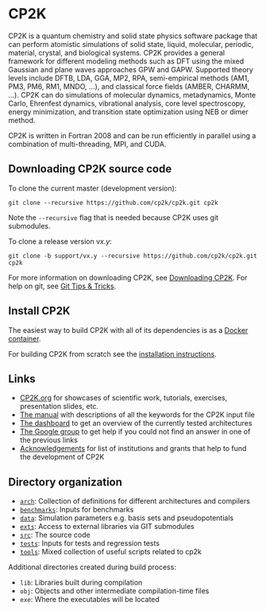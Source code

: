 # CP2K

CP2K is a quantum chemistry and solid state physics software package that can perform atomistic
simulations of solid state, liquid, molecular, periodic, material, crystal, and biological systems.
CP2K provides a general framework for different modeling methods such as DFT using the mixed
Gaussian and plane waves approaches GPW and GAPW. Supported theory levels include DFTB, LDA, GGA,
MP2, RPA, semi-empirical methods (AM1, PM3, PM6, RM1, MNDO, ...), and classical force fields (AMBER,
CHARMM, ...). CP2K can do simulations of molecular dynamics, metadynamics, Monte Carlo, Ehrenfest
dynamics, vibrational analysis, core level spectroscopy, energy minimization, and transition state
optimization using NEB or dimer method.

CP2K is written in Fortran 2008 and can be run efficiently in parallel using a combination of
multi-threading, MPI, and CUDA.

## Downloading CP2K source code

To clone the current master (development version):

```shell
git clone --recursive https://github.com/cp2k/cp2k.git cp2k
```

Note the `--recursive` flag that is needed because CP2K uses git submodules.

To clone a release version v*x.y*:

```shell
git clone -b support/vx.y --recursive https://github.com/cp2k/cp2k.git cp2k
```

For more information on downloading CP2K, see [Downloading CP2K](https://www.cp2k.org/download). For
help on git, see [Git Tips & Tricks](https://github.com/cp2k/cp2k/wiki/Git-Tips-&-Tricks).

## Install CP2K

The easiest way to build CP2K with all of its dependencies is as a
[Docker container](./tools/docker/README.md).

For building CP2K from scratch see the [installation instructions](./INSTALL.md).

## Links

- [CP2K.org](https://www.cp2k.org) for showcases of scientific work, tutorials, exercises,
  presentation slides, etc.
- [The manual](https://manual.cp2k.org/) with descriptions of all the keywords for the CP2K input
  file
- [The dashboard](https://dashboard.cp2k.org) to get an overview of the currently tested
  architectures
- [The Google group](https://groups.google.com/group/cp2k) to get help if you could not find an
  answer in one of the previous links
- [Acknowledgements](https://www.cp2k.org/funding) for list of institutions and grants that help to
  fund the development of CP2K

## Directory organization

- [`arch`](./arch): Collection of definitions for different architectures and compilers
- [`benchmarks`](./benchmarks): Inputs for benchmarks
- [`data`](./data): Simulation parameters e.g. basis sets and pseudopotentials
- [`exts`](./exts): Access to external libraries via GIT submodules
- [`src`](./src): The source code
- [`tests`](./tests): Inputs for tests and regression tests
- [`tools`](./tools): Mixed collection of useful scripts related to cp2k

Additional directories created during build process:

- `lib`: Libraries built during compilation
- `obj`: Objects and other intermediate compilation-time files
- `exe`: Where the executables will be located
